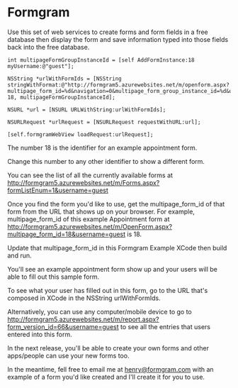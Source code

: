 # Formgram
Use this set of web services to create forms and form fields in a free database then display the form and save information typed into those fields back into the free database.

    int multipageFormGroupInstanceId = [self AddFormInstance:18 myUsername:@"guest"];

    NSString *urlWithFormIds = [NSString stringWithFormat:@"http://formgram5.azurewebsites.net/m/openform.aspx?multipage_form_id=%d&navigation=0&multipage_form_group_instance_id=%d&username=guest", 18, multipageFormGroupInstanceId];

    NSURL *url = [NSURL URLWithString:urlWithFormIds];

    NSURLRequest *urlRequest = [NSURLRequest requestWithURL:url];

    [self.formgramWebView loadRequest:urlRequest];

The number 18 is the identifier for an example appointment form.

Change this number to any other identifier to show a different form.

You can see the list of all the currently available forms at http://formgram5.azurewebsites.net/m/Forms.aspx?formListEnum=1&username=guest

Once you find the form you'd like to use, get the multipage_form_id of that form from the URL that shows up on your browser. For example, multipage_form_id of this example Appointment form at
http://formgram5.azurewebsites.net/m/OpenForm.aspx?multipage_form_id=18&username=guest
is 18.

Update that multipage_form_id in this Formgram Example XCode then build and run.

You'll see an example appointment form show up and your users will be able to fill out this sample form.

To see what your user has filled out in this form, go to the URL that's composed in XCode in the NSString urlWithFormIds.

Alternatively, you can use any computer/mobile device to go to http://formgram5.azurewebsites.net/m/report.aspx?form_version_id=66&username=guest
to see all the entries that users entered into this form.

In the next release, you'll be able to create your own forms and other apps/people can use your new forms too.

In the meantime, fell free to email me at henry@formgram.com with an example of a form you'd like created and I'll create it for you to use.
